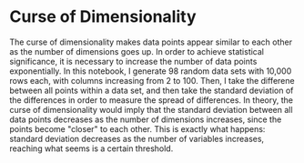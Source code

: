 # Curse of Dimensionality

The curse of dimensionality makes data points appear similar to each other as the number of dimensions goes up. In order to achieve statistical significance, it is necessary to increase the number of data points exponentially. In this notebook, I generate 98 random data sets with 10,000 rows each, with columns increasing from 2 to 100. Then, I take the differene between all points within a data set, and then take the standard deviation of the differences in order to measure the spread of differences. In theory, the curse of dimensionality would imply that the standard deviation between all data points decreases as the number of dimensions increases, since the points become "closer" to each other. This is exactly what happens: standard deviation decreases as the number of variables increases, reaching what seems is  a certain threshold. 

